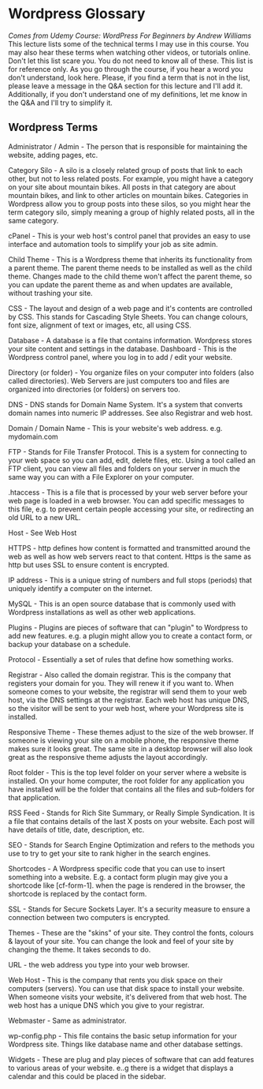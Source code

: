 # Wordpress Glossary
*Comes from Udemy Course: WordPress For Beginners by Andrew Williams*
This lecture lists some of the technical terms I may use in this course. You may also hear these terms when watching other videos, or tutorials online. Don't let this list scare you. You do not need to know all of these. This list is for reference only. As you go through the course, if you hear a word you don't understand, look here.
Please, if you find a term that is not in the list, please leave a message in the Q&A section for this lecture and I'll add it. Additionally, if you don't understand one of my definitions, let me know in the Q&A and I'll try to simplify it.

## Wordpress Terms

Administrator / Admin - The person that is responsible for maintaining the website, adding pages, etc.

Category Silo - A silo is a closely related group of posts that link to each other, but not to less related posts. For example, you might have a category on your site about mountain bikes. All posts in that category are about mountain bikes, and link to other articles on mountain bikes. Categories in Wordpress allow you to group posts into these silos, so you might hear the term category silo, simply meaning a group of highly related posts, all in the same category.

cPanel - This is your web host's control panel that provides an easy to use interface and automation tools to simplify your job as site admin.

Child Theme - This is a Wordpress theme that inherits its functionality from a parent theme. The parent theme needs to be installed as well as the child theme. Changes made to the child theme won't affect the parent theme, so you can update the parent theme as and when updates are available, without trashing your site.

CSS - The layout and design of a web page and it's contents are controlled by CSS. This stands for Cascading Style Sheets. You can change colours, font size, alignment of text or images, etc, all using CSS.

Database - A database is a file that contains information. Wordpress stores your site content and settings in the database.
Dashboard - This is the Wordpress control panel, where you log in to add / edit your website.

Directory (or folder) - You organize files on your computer into folders (also called directories). Web Servers are just computers too and files are organized into directories (or folders) on servers too.

DNS - DNS stands for Domain Name System. It's a system that converts domain names into numeric IP addresses. See also Registrar and web host.

Domain / Domain Name - This is your website's web address. e.g. mydomain.com

FTP - Stands for File Transfer Protocol. This is a system for connecting to your web space so you can add, edit, delete files, etc. Using a tool called an FTP client, you can view all files and folders on your server in much the same way you can with a File Explorer on your computer.

.htaccess - This is a file that is processed by your web server before your web page is loaded in a web browser. You can add specific messages to this file, e.g. to prevent certain people accessing your site, or redirecting an old URL to a new URL.

Host - See Web Host

HTTPS - http defines how content is formatted and transmitted around the web as well as how web servers react to that content. Https is the same as http but uses SSL to ensure content is encrypted.

IP address - This is a unique string of numbers and full stops (periods) that uniquely identify a computer on the internet.

MySQL - This is an open source database that is commonly used with Wordpress installations as well as other web applications.

Plugins - Plugins are pieces of software that can "plugin" to Wordpress to add new features. e.g. a plugin might allow you to create a contact form, or backup your database on a schedule.

Protocol - Essentially a set of rules that define how something works.

Registrar - Also called the domain registrar. This is the company that registers your domain for you. They will renew it if you want to. When someone comes to your website, the registrar will send them to your web host, via the DNS settings at the registrar. Each web host has unique DNS, so the visitor will be sent to your web host, where your Wordpress site is installed.

Responsive Theme - These themes adjust to the size of the web browser. If someone is viewing your site on a mobile phone, the responsive theme makes sure it looks great. The same site in a desktop browser will also look great as the responsive theme adjusts the layout accordingly.

Root folder - This is the top level folder on your server where a website is installed. On your home computer, the root folder for any application you have installed will be the folder that contains all the files and sub-folders for that application.

RSS Feed - Stands for Rich Site Summary, or Really Simple Syndication. It is a file that contains details of the last X posts on your website. Each post will have details of title, date, description, etc.

SEO - Stands for Search Engine Optimization and refers to the methods you use to try to get your site to rank higher in the search engines.

Shortcodes - A Wordpress specific code that you can use to insert something into a website. E.g. a contact form plugin may give you a shortcode like [cf-form-1]. when the page is rendered in the browser, the shortcode is replaced by the contact form.

SSL - Stands for Secure Sockets Layer. It's a security measure to ensure a connection between two computers is encrypted.

Themes - These are the "skins" of your site. They control the fonts, colours & layout of your site. You can change the look and feel of your site by changing the theme. It takes seconds to do.

URL - the web address you type into your web browser.

Web Host - This is the company that rents you disk space on their computers (servers). You can use that disk space to install your website. When someone visits your website, it's delivered from that web host. The web host has a unique DNS which you give to your registrar.

Webmaster - Same as administrator.

wp-config.php - This file contains the basic setup information for your Wordpress site. Things like database name and other database settings.

Widgets - These are plug and play pieces of software that can add features to various areas of your website. e..g there is a widget that displays a calendar and this could be placed in the sidebar.